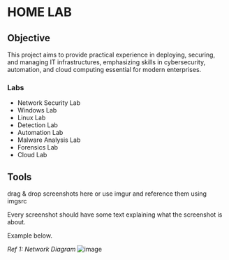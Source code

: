# HOME LAB

## Objective

This project aims to provide practical experience in deploying, securing, and managing IT infrastructures, emphasizing skills in cybersecurity, automation, and cloud computing essential for modern enterprises.

### Labs

- Network Security Lab
- Windows Lab
- Linux Lab
- Detection Lab
- Automation Lab
- Malware Analysis Lab
- Forensics Lab
- Cloud Lab

## Tools
drag & drop screenshots here or use imgur and reference them using imgsrc

Every screenshot should have some text explaining what the screenshot is about.

Example below.

*Ref 1: Network Diagram*
![image](https://github.com/mmhgwyjs/homelab/assets/159692853/b6783a97-949b-4500-b90f-115d35eb9a07)
